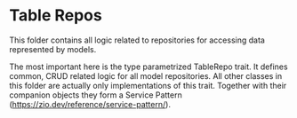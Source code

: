 # Table Repos
This folder contains all logic related to repositories for accessing data represented by models.

The most important here is the type parametrized TableRepo trait. It defines common, CRUD related logic
for all model repositories. All other classes in this folder are actually only implementations of this
trait. Together with their companion objects they form a Service Pattern (https://zio.dev/reference/service-pattern/).
